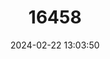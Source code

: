 ---
title: "16458"
category: "Pectinator spekei"
draft: false
date: 2024-02-22 13:03:50
languages:
  English: ["Speke's Pectinator"]
---